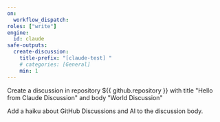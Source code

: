 ```yaml
---
on:
  workflow_dispatch:
roles: ["write"]
engine: 
  id: claude
safe-outputs:
  create-discussion:
    title-prefix: "[claude-test] "
    # categories: [General]
    min: 1
---
```


Create a discussion in repository ${{ github.repository }} with title "Hello from Claude Discussion" and body "World Discussion"

Add a haiku about GitHub Discussions and AI to the discussion body.
